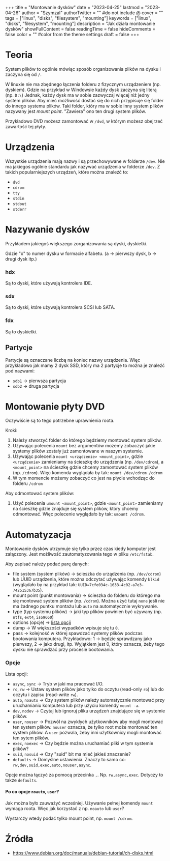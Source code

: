 +++
title = "Montowanie dysków"
date = "2023-04-25"
lastmod = "2023-04-26"
author = "Szymzal"
authorTwitter = "" #do not include @
cover = ""
tags = ["linux", "disks", "filesystem", "mounting"]
keywords = ["linux", "disks", "filesystem", "mounting"]
description = "Jak działa montowanie dysków"
showFullContent = false
readingTime = false
hideComments = false
color = "" #color from the theme settings
draft = false
+++
# Teoria

System plików to ogólnie mówiąc sposób organizowania plików na dysku i zaczyna się od `/`.

W linuxie nie ma zbędnego łączenia folderu z fizycznym urządzeniem (np. dyskiem). Gdzie na przykład w Windowsie każdy dysk zaczyna się literą (np. `D:\`)
Jednak, każdy dysk ma w sobie zazwyczaj więcej niż jedny system plików. Aby mieć możliwość dostać się do nich przypisuje się folder do innego systemu plików.
Taki folder, który ma w sobie inny system plików nazywany jest *mount point*. "Zawiera" ono ten drugi system plików.

Przykładowo DVD możesz zamontować w `/dvd`, w którym możesz obejrzeć zawartość tej płyty.

# Urządzenia

Wszystkie urządzenia mają nazwy i są przechowywane w folderze `/dev`.
Nie ma jakiegoś ogólnie standardu jak nazywać urządzenia w folderze `/dev`.
Z takich popularniejszych urządzeń, które można znaleźć to:
- `dvd`
- `cdrom`
- `tty`
- `stdin`
- `stdout`
- `stderr`

# Nazywanie dysków

Przykładem jakiegoś większego zorganizowania są dyski, dyskietki.

Gdzie "x" to numer dysku w formacie alfabetu. (a -> pierwszy dysk, b -> drugi dysk itp.)

### hdx

Są to dyski, które używają kontrolera IDE. 

### sdx

Są to dyski, które używają kontrolera SCSI lub SATA.

### fdx

Są to dyskietki.

## Partycje 

Partycje są oznaczane liczbą na koniec nazwy urządzenia. 
Więc przykładowo jak mamy 2 dysk SSD, który ma 2 partycje to można je znaleźć pod nazwami:
- `sdb1` -> pierwsza partycja
- `sdb2` -> druga partycja

# Montowanie płyty DVD

Oczywiście są to tego potrzebne uprawnienia roota.

Kroki:
1. Należy stworzyć folder do którego będziemy montować system plików.
2. Używając polecenia `mount` bez argumentów możemy zobaczyć jakie systemy plików zostały już zamontowane w naszym systemie.
3. Używając polecenia `mount <urządzenie> <mount_point>`, gdzie `<urządzenie>` zamieniamy na ścieszkę do urządzenia (np. `/dev/cdrom`), a `<mount_point>` na ścieszkę gdzie chcemy zamontować system plików (np. `/cdrom`). Więc komenda wyglądała by tak: `mount /dev/cdrom /cdrom`
4. W tym momencie możemy zobaczyć co jest na płycie wchodząc do folderu `/cdrom`

Aby odmontować system plików:
1. Użyć polecenia `umount <mount_point>`, gdzie `<mount_point>` zamieniamy na ścieszkę gdzie znajduje się system plików, który chcemy odmontować. Więc polecenie wyglądało by tak: `umount /cdrom`.

# Automatyzacja

Montowanie dysków utrzymuje się tylko przez czas kiedy komputer jest załączony.
Jest możliwość zautomatyzowania tego w pliku `/etc/fstab`.

Aby zapisać należy podać parę danych:
- file system (system plików) -> ścieszka do urządzenia (np. `/dev/cdrom`) lub UUID urządzenia, które można odczytać używając komendy `blkid` (wyglądało by na przykład tak: `UUID=7cfe034c-1633-4c02-a7e3-742515367b35`).
- mount point (punkt montowania) -> ścieszka do folderu do którego ma się montować system plików (np. `/cdrom`). Można użyć tutaj `none` jeśli nie ma żadnego puntku montażu lub `auto` na automatycznie wykrywanie.
- type (typ systemu plików) -> jaki typ plików powinien być używany (np. `ntfs`, `ext4`, `iso9660`)
- options (opcje) -> [lista opcji](#opcje)
- dump -> W większości wypadków wpisuje się tu `0`.
- pass -> kolejność w której spawdzać systemy plików podczas bootowania komputera. Przykładowo: 1 -> będzie sprawdzany jako pierwszy, 2 -> jako drugi, itp. Wyjątkiem jest 0, który oznacza, żeby tego dysku nie sprawdzać przy procesie bootowania.

### Opcje

Lista opcji:
- `async`, `sync` -> Tryb w jaki ma pracować I/O.
- `ro`, `rw` -> Ustaw system plików jako tylko do oczytu (read-only `ro`) lub do oczytu i zapisu (read-write `rw`).
- `auto`, `noauto` -> Czy system plików należy automatycznie montować przy uruchamianiu komputera lub przy użyciu komendy `mount -a`.
- `dev`, `nodev` -> Czytaj lub ignoruj pliku urządzeń znajdujące się w systemie plików.
- `user`, `nouser` -> Pozwól na zwykłych użytkowników aby mogli montować ten system plików. `nouser` oznacza, że tylko root może montować ten system plików. A `user` pozwala, żeby inni użytkownicy mogli montować ten sytem plików.
- `exec`, `noexec` -> Czy będzie można uruchamiać pliki w tym systemie plików?
- `suid`, `nosuid` -> Czy "suid" bit ma mieć jakieś znaczenie?
- `defaults` -> Domyślne ustawienia. Znaczy to samo co: `rw,dev,suid,exec,auto,nouser,async`.

Opcje można łączyć za pomocą przecinka `,`. Np. `rw,async,exec`. Dotyczy to także `defaults`.

#### Po co opcje `noauto`, `user`?

Jak można było zauważyć wcześniej. Używanie pełnej komendy `mount` wymaga roota.
Więc jak korzystać z np. `noauto` lub `user`?

Wystarczy wtedy podać tylko mount point, np. `mount /cdrom`.

# Źródła
- https://www.debian.org/doc/manuals/debian-tutorial/ch-disks.html
